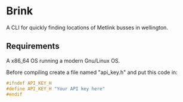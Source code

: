 # Brink
A CLI for quickly finding locations of Metlink busses in wellington.

## Requirements

A x86_64 OS running a modern Gnu/Linux OS.

Before compiling create a file named "api_key.h" and put this code in:

```c
#ifndef API_KEY_H
#define API_KEY_H "Your API key here"
#endif 
```
